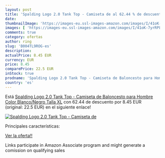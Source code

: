 ```yaml
---
layout: post
title: 'Spalding Logo 2.0 Tank Top - Camiseta de al 62.44 % de descuento'
date: 
thumbnailImage: 'https://images-eu.ssl-images-amazon.com/images/I/41oK-7yrRPL._SL200_.jpg'
images: [ 'https://images-eu.ssl-images-amazon.com/images/I/41oK-7yrRPL._SL200_.jpg' ]
comments: true
category: ofertas
author: ring
slug: 'B004TL9ROG-es'
description:
actualPrice: 8.45 EUR
currency: EUR
price: 8.45
comparePrice: 22.5 EUR
inStock: true
prodname: 'Spalding Logo 2.0 Tank Top - Camiseta de Baloncesto para Hombre  Color Blanco/Negro  Talla XL'
country: 'es'
---
```


Está [Spalding Logo 2.0 Tank Top - Camiseta de Baloncesto para Hombre  Color Blanco/Negro  Talla XL](https://www.amazon.es/dp/B004TL9ROG/?tag=tolees-21) con 62.44 de descuento por 8.45 EUR (original: 22.5 EUR) en el siguiente enlace!

[![Spalding Logo 2.0 Tank Top - Camiseta de](https://images-eu.ssl-images-amazon.com/images/I/41oK-7yrRPL._SL200_.jpg)](https://www.amazon.es/dp/B004TL9ROG/?tag=tolees-21)

Principales características:


[Ver la oferta!!](https://www.amazon.es/dp/B004TL9ROG/?tag=tolees-21)

Links participate in Amazon Associate program and might generate a comission on qualifying sales


